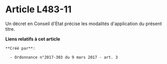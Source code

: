 # Article L483-11

Un décret en Conseil d'Etat précise les modalités d'application du présent titre.

**Liens relatifs à cet article**

	**Créé par**:

	  - Ordonnance n°2017-303 du 9 mars 2017 - art. 3
